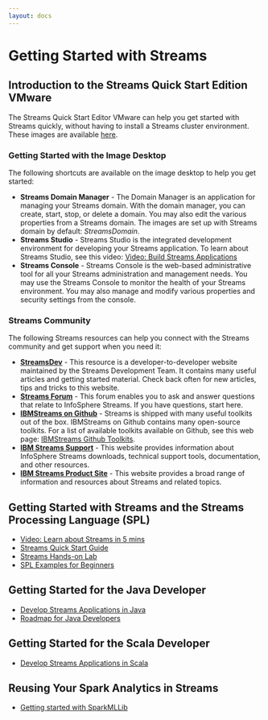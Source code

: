 ```yaml
---
layout: docs
---
```

#  Getting Started with Streams

## Introduction to the Streams Quick Start Edition VMware

The Streams Quick Start Editor VMware can help you get started with Streams quickly, without having to install a Streams cluster environment. These images are available [here](http://www.ibm.com/analytics/us/en/technology/stream-computing/).

### Getting Started with the Image Desktop

The following shortcuts are available on the image desktop to help you get started: 

* **Streams Domain Manager** - The Domain Manager is an application for managing your Streams domain.  With the domain manager, you can create, start, stop, or delete a domain.  You may also edit the various properties from a Streams domain.  The images are set up with Streams domain by default:  *StreamsDomain*.  
* **Streams Studio** - Streams Studio is the integrated development environment for developing your Streams application.  To learn about Streams Studio, see this video:  [Video: Build Streams Applications](https://developer.ibm.com/streamsdev/docs/build-streaming-applications/)
* **Streams Console** - Streams Console is the web-based administrative tool for all your Streams administration and management needs.  You may use the Streams Console to monitor the health of your Streams environment.  You may also manage and modify various properties and security settings from the console.

### Streams Community
The following Streams resources can help you connect with the Streams community and get support when you need it:

* **[StreamsDev](https://developer.ibm.com/streamsdev/)** - This resource is a developer-to-developer website maintained by the Streams Development Team.  It contains many useful articles and getting started material.  Check back often for new articles, tips and tricks to this website.
* **[Streams Forum](https://www.ibmdw.net/answers/questions/?community=streamsdev&sort=newest&refine=none)** - This forum enables you to ask and answer questions that relate to InfoSphere Streams. If you have questions, start here.
* **[IBMStreams on Github](http://ibmstreams.github.io)** - Streams is shipped with many useful toolkits out of the box.  IBMStreams on Github  contains many open-source toolkits.  For a list of available toolkits available on Github, see this web page:  [IBMStreams Github Toolkits](https://developer.ibm.com/streamsdev/docs/github-projects-overview/).
* **[IBM Streams Support](http://www.ibm.com/support/entry/portal/Overview/Software/Information_Management/InfoSphere_Streams)** - This website provides information about InfoSphere Streams downloads, technical support tools, documentation, and other resources.
* **[IBM Streams Product Site](http://www.ibm.com/software/data/infosphere/streams)** - This website provides a broad range of information and resources about Streams and related topics.

## Getting Started with Streams and the Streams Processing Language (SPL)

* [Video: Learn about Streams in 5 mins](https://developer.ibm.com/streamsdev/docs/learn-streams-in-5-minutes/)
* [Streams Quick Start Guide](https://developer.ibm.com/streamsdev/?p=5686)
* [Streams Hands-on Lab](https://developer.ibm.com/streamsdev/docs/introductory-lab-for-streams-4-0-1/)
* [SPL Examples for Beginners](https://developer.ibm.com/streamsdev/docs/spl-examples-beginners/)

## Getting Started for the Java Developer

* [Develop Streams Applications in Java](http://ibmstreams.github.io/streamsx.topology/)
* [Roadmap for Java Developers](https://developer.ibm.com/streamsdev/docs/roadmap-for-java-developer/)

## Getting Started for the Scala Developer

* [Develop Streams Applications in Scala](http://ibmstreams.github.io/streamsx.topology/)

## Reusing Your Spark Analytics in Streams

* [Getting started with SparkMLLib](http://ibmstreams.github.io/streamsx.sparkMLLib/)

